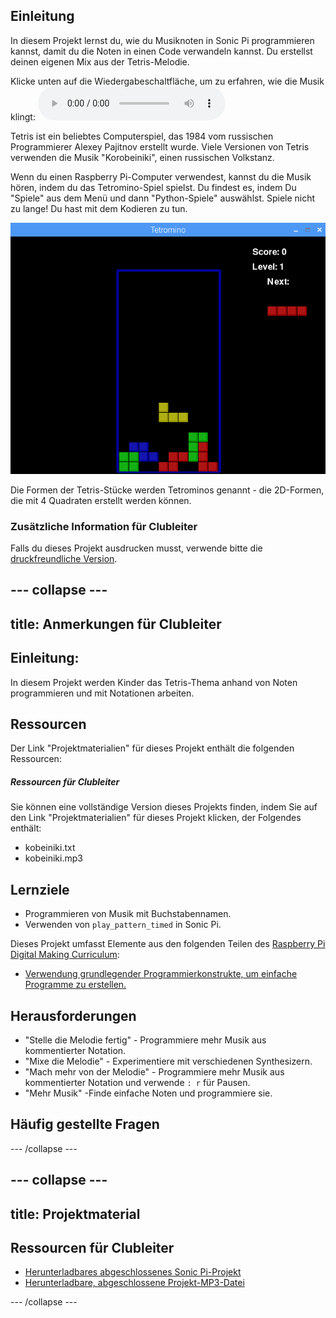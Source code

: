 ## Einleitung

In diesem Projekt lernst du, wie du Musiknoten in Sonic Pi programmieren kannst, damit du die Noten in einen Code verwandeln kannst. Du erstellst deinen eigenen Mix aus der Tetris-Melodie.

<div id="audio-preview" class="pdf-hidden">
  Klicke unten auf die Wiedergabeschaltfläche, um zu erfahren, wie die Musik klingt: 
<audio controls preload> 
 <source src="resources/korobeiniki.mp3" type="audio/mpeg"> 
Ihr Browser unterstützt das <code>Audio-</code> Element nicht. 
</audio>
</div>

Tetris ist ein beliebtes Computerspiel, das 1984 vom russischen Programmierer Alexey Pajitnov erstellt wurde. Viele Versionen von Tetris verwenden die Musik "Korobeiniki", einen russischen Volkstanz.

Wenn du einen Raspberry Pi-Computer verwendest, kannst du die Musik hören, indem du das Tetromino-Spiel spielst. Du findest es, indem Du "Spiele" aus dem Menü und dann "Python-Spiele" auswählst. Spiele nicht zu lange! Du hast mit dem Kodieren zu tun.

![screenshot](images/tetromino.png)

Die Formen der Tetris-Stücke werden Tetrominos genannt - die 2D-Formen, die mit 4 Quadraten erstellt werden können.

### Zusätzliche Information für Clubleiter

Falls du dieses Projekt ausdrucken musst, verwende bitte die [druckfreundliche Version](https://projects.raspberrypi.org/de-DE/projects/tetris-theme/print).

--- collapse ---
---
title: Anmerkungen für Clubleiter
---

## Einleitung:

In diesem Projekt werden Kinder das Tetris-Thema anhand von Noten programmieren und mit Notationen arbeiten.

## Ressourcen

Der Link "Projektmaterialien" für dieses Projekt enthält die folgenden Ressourcen:

##### Ressourcen für Clubleiter

Sie können eine vollständige Version dieses Projekts finden, indem Sie auf den Link "Projektmaterialien" für dieses Projekt klicken, der Folgendes enthält:

* kobeiniki.txt
* kobeiniki.mp3

## Lernziele

* Programmieren von Musik mit Buchstabennamen. 
* Verwenden von `play_pattern_timed` in Sonic Pi.

Dieses Projekt umfasst Elemente aus den folgenden Teilen des [Raspberry Pi Digital Making Curriculum](http://rpf.io/curriculum):

* [Verwendung grundlegender Programmierkonstrukte, um einfache Programme zu erstellen.](https://www.raspberrypi.org/curriculum/programming/creator)

## Herausforderungen

* "Stelle die Melodie fertig" - Programmiere mehr Musik aus kommentierter Notation.
* "Mixe die Melodie" - Experimentiere mit verschiedenen Synthesizern.
* "Mach mehr von der Melodie" - Programmiere mehr Musik aus kommentierter Notation und verwende `: r` für Pausen.
* "Mehr Musik" -Finde einfache Noten und programmiere sie.

## Häufig gestellte Fragen

--- /collapse ---

--- collapse ---
---
title: Projektmaterial
---

## Ressourcen für Clubleiter

* [Herunterladbares abgeschlossenes Sonic Pi-Projekt](resources/korobeiniki.txt)
* [Herunterladbare, abgeschlossene Projekt-MP3-Datei](resources/korobeiniki.mp3)

--- /collapse ---